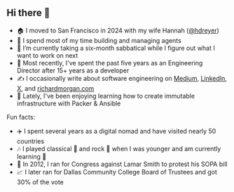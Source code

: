 ## Hi there 👋

- 🏠 I moved to San Francisco in 2024 with my wife Hannah ([@hdreyer](https://github.com/hdreyer))
- 🦾 I spend most of my time building and managing agents
- 🔭 I’m currently taking a six-month sabbatical while I figure out what I want to work on next
- 💼 Most recently, I've spent the past five years as an Engineering Director after 15+ years as a developer
- ✍️ I occasionally write about software engineering on [Medium](https://medium.com/@richardmorgantx), [LinkedIn](https://www.linkedin.com/in/rickmorgan/), [X](https://x.com/morgan4tx), and [richardmorgan.com](https://richardmorgan.com/)
- 🌱 Lately, I've been enjoying learning how to create immutable infrastructure with Packer & Ansible

Fun facts:
- ✈️ I spent several years as a digital nomad and have visited nearly 50 countries
- 🎶 I played classical 🎹 and rock 🥁 when I was younger and am currently learning 🎸
- 👔 In 2012, I ran for Congress against Lamar Smith to protest his SOPA bill
- 📈 I later ran for Dallas Community College Board of Trustees and got 30% of the vote

